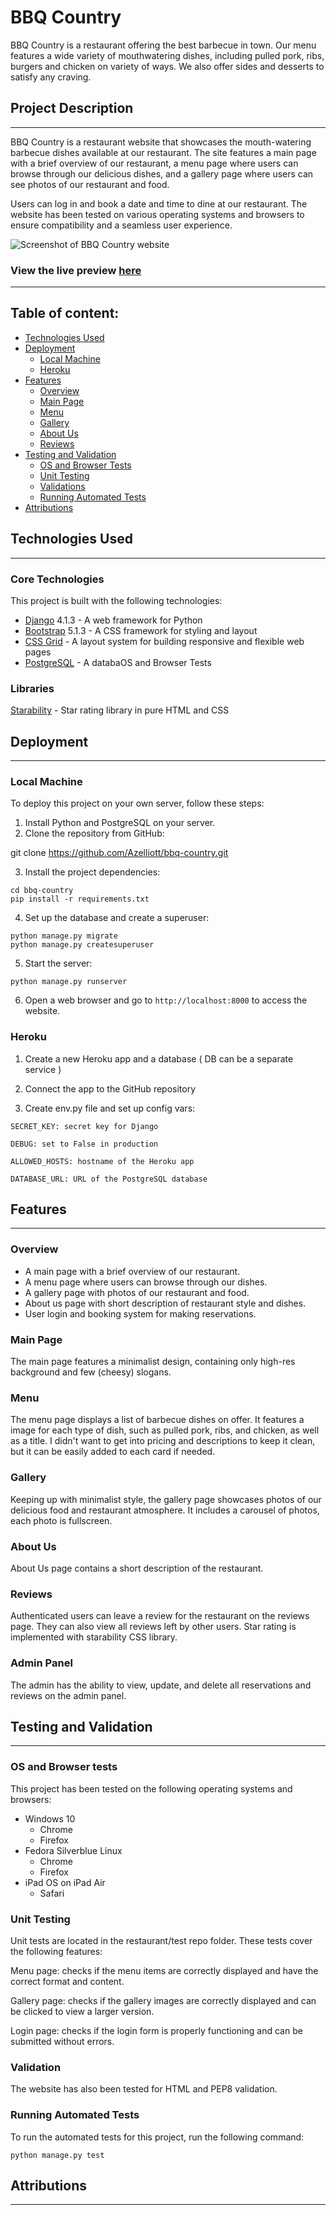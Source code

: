 # BBQ Country

BBQ Country is a restaurant offering the best barbecue in town. Our menu features a wide variety of mouthwatering dishes, including pulled pork, ribs, 
burgers and chicken on variety of ways. We also offer sides and desserts to satisfy any craving.

## Project Description
***
BBQ Country is a restaurant website that showcases the mouth-watering barbecue dishes available at our restaurant. The site features a main page with a brief overview of our restaurant, a menu page where users can browse through our delicious dishes, and a gallery page where users can see photos of our restaurant and food.

Users can log in and book a date and time to dine at our restaurant. The website has been tested on various operating systems and browsers to ensure compatibility and a seamless user experience.

![Screenshot of BBQ Country website](screenshot1.png)

### View the live preview [here](https://bbq-country.herokuapp.com/)

***
## Table of content: 
 - [Technologies Used](#Technologies-Used)
 - [Deployment](#Deployment)
    * [Local Machine](#Local-Machine)
    * [Heroku](#Heroku)
 - [Features](#Features)
    * [Overview](#Overview)
    * [Main Page](#Main-Page)
    * [Menu](#Menu)
    * [Gallery](#Gallery)
    * [About Us](#About-Us)
    * [Reviews](#Reviews)
 - [Testing and Validation](#Testing-and-Validation)
   * [OS and Browser Tests](#OS-and-Browser-Tests)
   * [Unit Testing](#Unit-Testing)
   * [Validations](#Validations)
   * [Running Automated Tests](#Running-Automated-Tests)
 - [Attributions](#Attributions)



## Technologies Used
***
### Core Technologies
This project is built with the following technologies:

* [Django](https://www.djangoproject.com/) 4.1.3 - A web framework for Python
* [Bootstrap](https://getbootstrap.com/) 5.1.3 - A CSS framework for styling and layout
* [CSS Grid](https://developer.mozilla.org/en-US/docs/Web/CSS/CSS_Grid_Layout) - A layout system for building responsive and flexible web pages
* [PostgreSQL](https://www.postgresql.org/) - A databaOS and Browser Tests

### Libraries
[Starability](https://github.com/LunarLogic/starability) - Star rating library in pure HTML and CSS

## Deployment
***
### Local Machine

To deploy this project on your own server, follow these steps:

1. Install Python and PostgreSQL on your server.
2. Clone the repository from GitHub:

git clone https://github.com/Azelliott/bbq-country.git


3. Install the project dependencies:
```
cd bbq-country
pip install -r requirements.txt
```


4. Set up the database and create a superuser:
```
python manage.py migrate
python manage.py createsuperuser
```

5. Start the server:
```
python manage.py runserver
```

6. Open a web browser and go to `http://localhost:8000` to access the website.

### Heroku
1. Create a new Heroku app and a database ( DB can be a separate service )
2. Connect the app to the GitHub repository

3. Create env.py file and set up config vars:

```
SECRET_KEY: secret key for Django

DEBUG: set to False in production

ALLOWED_HOSTS: hostname of the Heroku app

DATABASE_URL: URL of the PostgreSQL database

```


## Features
***

### Overview
* A main page with a brief overview of our restaurant.
* A menu page where users can browse through our dishes.
* A gallery page with photos of our restaurant and food.
* About us page with short description of restaurant style and dishes.
* User login and booking system for making reservations.

### Main Page
The main page features a minimalist design, containing only high-res background 
and few (cheesy) slogans.


### Menu
The menu page displays a list of barbecue dishes on offer. It features a image for each type of dish, such as pulled pork, ribs, and chicken, as well as a title. I didn't want to get into pricing and descriptions to keep it clean, but 
it can be easily added to each card if needed.

### Gallery
Keeping up with minimalist style, the gallery page showcases photos of our delicious food and restaurant atmosphere. It includes a carousel of photos, each photo is fullscreen.

### About Us
About Us page contains a short description of the restaurant.

### Reviews
Authenticated users can leave a review for the restaurant on the reviews page. They can also view all reviews left by other users.
Star rating is implemented with starability CSS library.




### Admin Panel
The admin has the ability to view, update, and delete all reservations and reviews on the admin panel.


## Testing and Validation
***
### OS and Browser tests
This project has been tested on the following operating systems and browsers:

* Windows 10 
   - Chrome 
   - Firefox 
* Fedora Silverblue Linux 
   - Chrome
   - Firefox
* iPad OS on iPad Air 
   - Safari

### Unit Testing
Unit tests are located in the restaurant/test repo folder. These tests cover the following features:

Menu page: checks if the menu items are correctly displayed and have the correct format and content.

Gallery page: checks if the gallery images are correctly displayed and can be clicked to view a larger version.

Login page: checks if the login form is properly functioning and can be submitted without errors.


### Validation
The website has also been tested for HTML and PEP8 validation. 


### Running Automated Tests
To run the automated tests for this project, run the following command:
<br>

```
python manage.py test
```

## Attributions
***